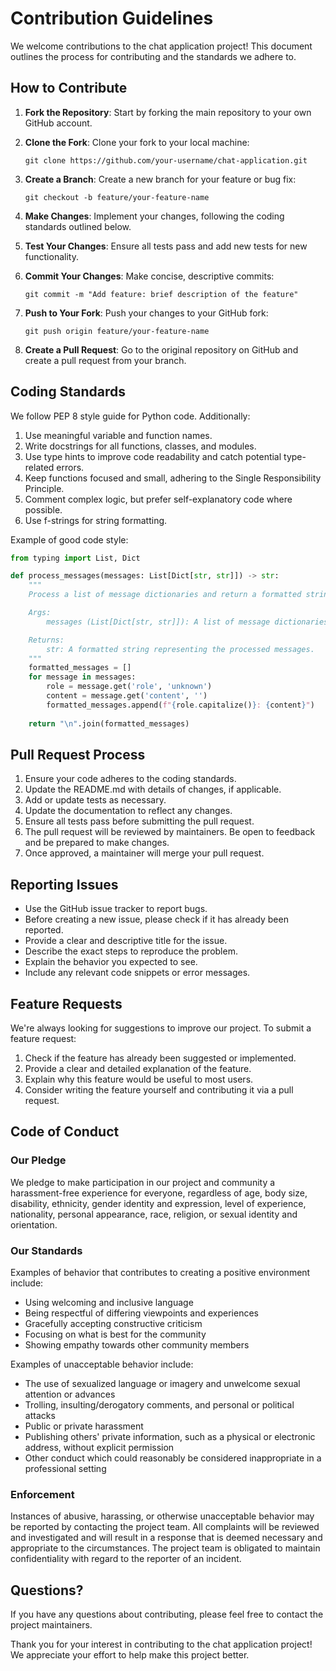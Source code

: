 # Contribution Guidelines

We welcome contributions to the chat application project! This document outlines the process for contributing and the standards we adhere to.

## How to Contribute

1. **Fork the Repository**: Start by forking the main repository to your own GitHub account.

2. **Clone the Fork**: Clone your fork to your local machine:
   ```
   git clone https://github.com/your-username/chat-application.git
   ```

3. **Create a Branch**: Create a new branch for your feature or bug fix:
   ```
   git checkout -b feature/your-feature-name
   ```

4. **Make Changes**: Implement your changes, following the coding standards outlined below.

5. **Test Your Changes**: Ensure all tests pass and add new tests for new functionality.

6. **Commit Your Changes**: Make concise, descriptive commits:
   ```
   git commit -m "Add feature: brief description of the feature"
   ```

7. **Push to Your Fork**: Push your changes to your GitHub fork:
   ```
   git push origin feature/your-feature-name
   ```

8. **Create a Pull Request**: Go to the original repository on GitHub and create a pull request from your branch.

## Coding Standards

We follow PEP 8 style guide for Python code. Additionally:

1. Use meaningful variable and function names.
2. Write docstrings for all functions, classes, and modules.
3. Use type hints to improve code readability and catch potential type-related errors.
4. Keep functions focused and small, adhering to the Single Responsibility Principle.
5. Comment complex logic, but prefer self-explanatory code where possible.
6. Use f-strings for string formatting.

Example of good code style:

```python
from typing import List, Dict

def process_messages(messages: List[Dict[str, str]]) -> str:
    """
    Process a list of message dictionaries and return a formatted string.

    Args:
        messages (List[Dict[str, str]]): A list of message dictionaries.

    Returns:
        str: A formatted string representing the processed messages.
    """
    formatted_messages = []
    for message in messages:
        role = message.get('role', 'unknown')
        content = message.get('content', '')
        formatted_messages.append(f"{role.capitalize()}: {content}")
    
    return "\n".join(formatted_messages)
```

## Pull Request Process

1. Ensure your code adheres to the coding standards.
2. Update the README.md with details of changes, if applicable.
3. Add or update tests as necessary.
4. Update the documentation to reflect any changes.
5. Ensure all tests pass before submitting the pull request.
6. The pull request will be reviewed by maintainers. Be open to feedback and be prepared to make changes.
7. Once approved, a maintainer will merge your pull request.

## Reporting Issues

- Use the GitHub issue tracker to report bugs.
- Before creating a new issue, please check if it has already been reported.
- Provide a clear and descriptive title for the issue.
- Describe the exact steps to reproduce the problem.
- Explain the behavior you expected to see.
- Include any relevant code snippets or error messages.

## Feature Requests

We're always looking for suggestions to improve our project. To submit a feature request:

1. Check if the feature has already been suggested or implemented.
2. Provide a clear and detailed explanation of the feature.
3. Explain why this feature would be useful to most users.
4. Consider writing the feature yourself and contributing it via a pull request.

## Code of Conduct

### Our Pledge

We pledge to make participation in our project and community a harassment-free experience for everyone, regardless of age, body size, disability, ethnicity, gender identity and expression, level of experience, nationality, personal appearance, race, religion, or sexual identity and orientation.

### Our Standards

Examples of behavior that contributes to creating a positive environment include:

- Using welcoming and inclusive language
- Being respectful of differing viewpoints and experiences
- Gracefully accepting constructive criticism
- Focusing on what is best for the community
- Showing empathy towards other community members

Examples of unacceptable behavior include:

- The use of sexualized language or imagery and unwelcome sexual attention or advances
- Trolling, insulting/derogatory comments, and personal or political attacks
- Public or private harassment
- Publishing others' private information, such as a physical or electronic address, without explicit permission
- Other conduct which could reasonably be considered inappropriate in a professional setting

### Enforcement

Instances of abusive, harassing, or otherwise unacceptable behavior may be reported by contacting the project team. All complaints will be reviewed and investigated and will result in a response that is deemed necessary and appropriate to the circumstances. The project team is obligated to maintain confidentiality with regard to the reporter of an incident.

## Questions?

If you have any questions about contributing, please feel free to contact the project maintainers.

Thank you for your interest in contributing to the chat application project! We appreciate your effort to help make this project better.